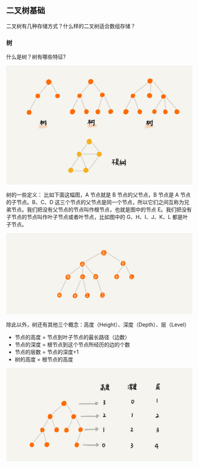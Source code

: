 
## 二叉树基础

二叉树有几种存储方式？什么样的二叉树适合数组存储？

### 树
什么是树？树有哪些特征?

![image](image/什么是树.jpg)

树的一些定义：
比如下面这幅图，A 节点就是 B 节点的父节点，B 节点是 A 节点的子节点。B、C、D 这三个节点的父节点是同一个节点，所以它们之间互称为兄弟节点。我们把没有父节点的节点叫作根节点，也就是图中的节点 E。我们把没有子节点的节点叫作叶子节点或者叶节点，比如图中的 G、H、I、J、K、L 都是叶子节点。

![image](image/树的定义.jpg)

除此以外，树还有其他三个概念：高度（Height）、深度（Depth）、层（Level）

- 节点的高度 = 节点到叶子节点的最长路径（边数）
- 节点的深度 = 根节点到这个节点所经历的边的个数
- 节点的层数 = 节点的深度+1
- 树的高度 = 根节点的高度

![image](image/高度-深度-层.jpg)
